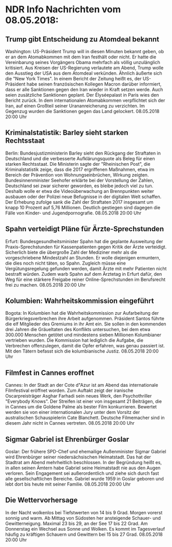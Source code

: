 # NDR Info Nachrichten vom 08.05.2018:


## Trump gibt Entscheidung zu Atomdeal bekannt
Washington: US-Präsident Trump will in diesen Minuten bekannt geben, ob er an dem Atomabkommen mit dem Iran festhält oder nicht. Er hatte die Vereinbarung seines Vorgängers Obama mehrfach als völlig unzulänglich kritisiert. Aus Kreisen der US-Regierung verlautete am Abend, Trump wolle den Ausstieg der USA aus dem Atomdeal verkünden. Ähnlich äußerte sich die "New York Times". In einem Bericht der Zeitung heißt es, der US-Präsident habe seinen französischen Kollegen Macron darüber informiert, dass er alle Sanktionen gegen den Iran wieder in Kraft setzen werde. Auch seien zusätzliche Sanktionen geplant. Der Élyséepalast in Paris wies den Bericht zurück. In dem internationalen Atomabkommen verpflichtet sich der Iran, auf einen Großteil seiner Urananreicherung zu verzichten. Im Gegenzug wurden die Sanktionen gegen das Land gelockert. 08.05.2018 20:00 Uhr 

## Kriminalstatistik: Barley sieht starken Rechtsstaat
Berlin:	Bundesjustizministerin Barley sieht den Rückgang der Straftaten in Deutschland und die verbesserte Aufklärungsquote als Beleg für einen starken Rechtsstaat. Die Ministerin sagte der "Rheinischen Post", die Kriminalstatistik zeige, dass die 2017 ergriffenen Maßnahmen, etwa im Bereich der Prävention von Wohnungseinbrüchen, Wirkung zeigten. Bundesinnenminister Seehofer erklärte bei der Vorstellung der Zahlen, Deutschland sei zwar sicherer geworden, es bleibe jedoch viel zu tun. Deshalb wolle er etwa die Videoüberwachung an Brennpunkten weiter ausbauen oder der Polizei neue Befugnisse in der digitalen Welt schaffen. Der Erhebung zufolge sank die Zahl der Straftaten 2017 insgesamt um knapp 10 Prozent auf 5,76 Millionen. Deutlich gestiegen sind dagegen die Fälle von Kinder- und Jugendpornografie. 08.05.2018 20:00 Uhr 

## Spahn verteidigt Pläne für Ärzte-Sprechstunden
Erfurt: Bundesgesundheitsminister Spahn hat die geplante Ausweitung der Praxis-Sprechstunden für Kassenpatienten gegen Kritik der Ärzte verteidigt. Sicherlich biete die übergroße Zahl der Mediziner mehr als die vorgeschriebene Mindestzahl an Stunden. Er wolle diejenigen ermuntern, die dies noch nicht täten, so Spahn. Zugleich müsse eine Vergütungsregelung gefunden werden, damit Ärzte mit mehr Patienten nicht bestraft würden. Zudem warb Spahn auf dem Ärztetag in Erfurt dafür, den Weg für eine stärkere Freigabe reiner Online-Sprechstunden im Berufsrecht frei zu machen. 08.05.2018 20:00 Uhr 

## Kolumbien: Wahrheitskommission eingeführt
Bogota: In Kolumbien hat die Wahrheitskommission zur Aufarbeitung der Bürgerkriegsverbrechen ihre Arbeit aufgenommen. Präsident Santos führte die elf Mitglieder des Gremiums in ihr Amt ein. Sie sollen in den kommenden drei Jahren die Gräueltaten des Konflikts untersuchen, bei dem etwa 300.000 Menschen getötet und mindestens sieben Millionen Kolumbianer vertrieben wurden. Die Kommission hat lediglich die Aufgabe, die Verbrechen offenzulegen, damit die Opfer erfahren, was genau passiert ist. Mit den Tätern befasst sich die kolumbianische Justiz. 08.05.2018 20:00 Uhr 

## Filmfest in Cannes eroffnet
Cannes: In der Stadt an der Cote d"Azur ist am Abend das internationale Filmfestival eröffnet worden. Zum Auftakt zeigt der iranische Oscarpreisträger Asghar Farhadi sein neues Werk, den Psychothriller "Everybody Knows". Der Streifen ist einer von insgesamt 21 Beiträgen, die in Cannes um die Goldene Palme als bester Film konkurrieren. Bewertet werden sie von einer internationalen Jury unter dem Vorsitz der australischen Schauspielerin Cate Blanchett. Deutsche Filmemacher sind in diesem Jahr nicht in Cannes vertreten. 08.05.2018 20:00 Uhr 

## Sigmar Gabriel ist Ehrenbürger Goslar
Goslar: Der frühere SPD-Chef und ehemailige Außenminister Sigmar Gabriel wird Ehrenbürger seiner niedersächsischen Heimatstadt. Das hat der Stadtrat am Abend mehrheitlich beschlossen. In der Begründung heißt es, in allen seinen Ämtern habe Gabriel seine Heimatstadt nie aus den Augen verloren. Sein Engagement sei außerordentlich und ziehe sich durch fast alle gesellschaftlichen Bereiche. Gabriel wurde 1959 in Goslar geboren und lebt dort bis heute mit seiner Familie. 08.05.2018 20:00 Uhr 

## Die Wettervorhersage
In der Nacht wolkenlos bei Tiefstwerten von 14 bis 9 Grad. Morgen vorerst sonnig und warm. Ab Mittag von Südosten her ansteigende Schauer- und Gewitterneigung. Maximal 23 bis 29, an der See 17 bis 22 Grad. Am Donnerstag ein Wechsel aus Sonne und Wolken. Es kommt im Tagesverlauf häufig zu kräftigen Schauern und Gewittern bei 15 bis 27 Grad. 08.05.2018 20:00 Uhr 
